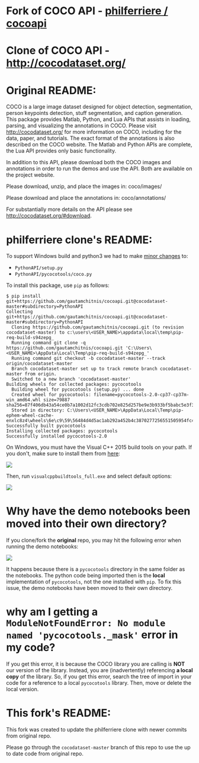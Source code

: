 Fork of COCO API - [philferriere / cocoapi](https://github.com/philferriere/cocoapi)
===========================================

Clone of COCO API - http://cocodataset.org/
===========================================

# Original README:

COCO is a large image dataset designed for object detection, segmentation, person keypoints detection, stuff segmentation, and caption generation. This package provides Matlab, Python, and Lua APIs that assists in loading, parsing, and visualizing the annotations in COCO. Please visit http://cocodataset.org/ for more information on COCO, including for the data, paper, and tutorials. The exact format of the annotations is also described on the COCO website. The Matlab and Python APIs are complete, the Lua API provides only basic functionality.

In addition to this API, please download both the COCO images and annotations in order to run the demos and use the API. Both are available on the project website.

Please download, unzip, and place the images in: coco/images/

Please download and place the annotations in: coco/annotations/

For substantially more details on the API please see http://cocodataset.org/#download.

# philferriere clone's README:

To support Windows build and python3 we had to make [minor changes](https://github.com/cocodataset/cocoapi/compare/master...philferriere:master#diff-49ecc5c8e93163121e2cc2eb6b1fca2c) to:

- `PythonAPI/setup.py`
- `PythonAPI/pycocotools/coco.py`

To install this package, use `pip` as follows:

```
$ pip install git+https://github.com/gautamchitnis/cocoapi.git@cocodataset-master#subdirectory=PythonAPI
Collecting git+https://github.com/gautamchitnis/cocoapi.git@cocodataset-master#subdirectory=PythonAPI
  Cloning https://github.com/gautamchitnis/cocoapi.git (to revision cocodataset-master) to c:\users\<USER_NAME>\appdata\local\temp\pip-req-build-s94zepg_
  Running command git clone -q https://github.com/gautamchitnis/cocoapi.git 'C:\Users\<USER_NAME>\AppData\Local\Temp\pip-req-build-s94zepg_'
  Running command git checkout -b cocodataset-master --track origin/cocodataset-master
  Branch cocodataset-master set up to track remote branch cocodataset-master from origin.
  Switched to a new branch 'cocodataset-master'
Building wheels for collected packages: pycocotools
  Building wheel for pycocotools (setup.py) ... done
  Created wheel for pycocotools: filename=pycocotools-2.0-cp37-cp37m-win_amd64.whl size=79887 sha256=87f406db43a54ce0b7a1002d12fc3cdb702e825d257be9e3b933bf5babc5e3f3
  Stored in directory: C:\Users\<USER_NAME>\AppData\Local\Temp\pip-ephem-wheel-cache-enxlc8z4\wheels\6e\c9\59\56484d4d5ac1ab292a452b4c3870277256551505954fc4a1db
Successfully built pycocotools
Installing collected packages: pycocotools
Successfully installed pycocotools-2.0
```

On Windows, you must have the Visual C++ 2015 build tools on your path. If you don't, make sure to install them from [here](https://go.microsoft.com/fwlink/?LinkId=691126):

![](img/download.png)

Then, run `visualcppbuildtools_full.exe` and select default options:

![](img/install.png)

# Why have the demo notebooks been moved into their own directory?

If you clone/fork the **original** repo, you may hit the following error when running the demo notebooks:

![](img/notebooks.png)

It happens because there is a `pycocotools` directory in the same folder as the notebooks. The python code being imported then is the **local** implementation of `pycocotools`, not the one installed with `pip`. To fix this issue, the demo notebooks have been moved to their own directory.

# why am I getting a `ModuleNotFoundError: No module named 'pycocotools._mask'` error in my code?

If you get this error, it is because the COCO library you are calling is **NOT** our version of the library. Instead, you are (inadvertently) referencing **a local copy** of the library. So, if you get this error, search the tree of import in your code for a reference to a local `pycocotools` library. Then, move or delete the local version.

# This fork's README:

This fork was created to update the philferriere clone with newer commits from original repo.

Please go through the `cocodataset-master` branch of this repo to use the up to date code from original repo.

